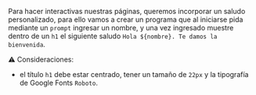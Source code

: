 Para hacer interactivas nuestras páginas, queremos incorporar un saludo personalizado, para ello vamos a crear un programa que al iniciarse pida mediante un `prompt` ingresar un nombre, y una vez ingresado muestre dentro de un `h1` el siguiente saludo `Hola ${nombre}. Te damos la bienvenida`.

:warning: Consideraciones:

* el título `h1` debe estar centrado, tener un tamaño de `22px` y la tipografía de Google Fonts `Roboto`.
